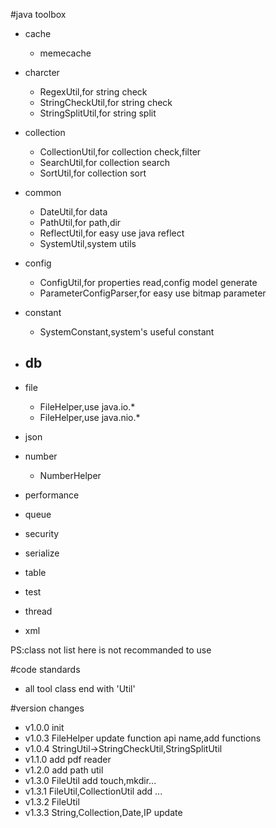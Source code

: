 #java toolbox
* cache
    - memecache
* charcter
    - RegexUtil,for string check
    - StringCheckUtil,for string check
    - StringSplitUtil,for string split
* collection
    - CollectionUtil,for collection check,filter
    - SearchUtil,for collection search
    - SortUtil,for collection sort
* common
	- DateUtil,for data
	- PathUtil,for path,dir
	- ReflectUtil,for easy use java reflect
	- SystemUtil,system utils
* config
	- ConfigUtil,for properties read,config model generate
	- ParameterConfigParser,for easy use bitmap parameter
* constant
	- SystemConstant,system's useful constant
* db
    -
* file
	- FileHelper,use java.io.*
	- FileHelper,use java.nio.*

* json

* number
	- NumberHelper

* performance
* queue
* security
* serialize
* table
* test
* thread
* xml

PS:class not list here is not recommanded to use

#code standards
* all tool class end with 'Util'

#version changes
* v1.0.0 init
* v1.0.3 FileHelper update function api name,add functions
* v1.0.4 StringUtil->StringCheckUtil,StringSplitUtil
* v1.1.0 add pdf reader
* v1.2.0 add path util
* v1.3.0 FileUtil add touch,mkdir...
* v1.3.1 FileUtil,CollectionUtil add ...
* v1.3.2 FileUtil 
* v1.3.3 String,Collection,Date,IP update